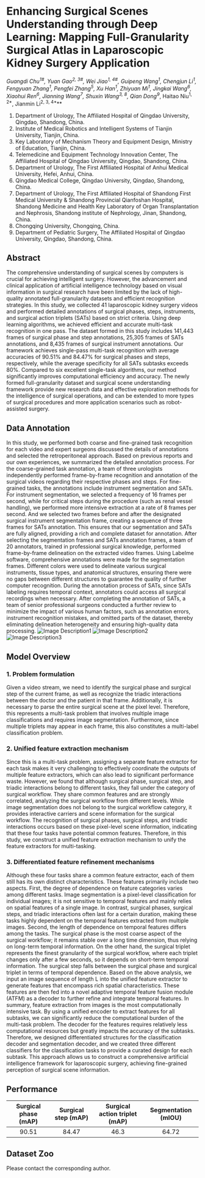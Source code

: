 # Enhancing Surgical Scenes Understanding through Deep Learning: Mapping Full-Granularity Surgical Atlas in Laparoscopic Kidney Surgery Application
**Guangdi Chu<sup>1#</sup>, Yuan Gao<sup>2, 3#</sup>, Wei Jiao<sup>1, 4#</sup>, Guipeng Wang<sup>1</sup>, Chengjun Li<sup>1</sup>, Fengyuan Zhang<sup>1</sup>, Pengfei Zhang<sup>5</sup>, Xu Han<sup>1</sup>, Zhiyuan Mi<sup>1</sup>, Jingkai Wang<sup>6</sup>, Xiaohui Ren<sup>6</sup>, Jianning Wang<sup>7</sup>, Shuxin Wang<sup>3, 8*</sup>, Qian Dong<sup>9*</sup>, Haitao Niu<sup>1, 2*</sup>, Jianmin Li<sup>2, 3, 4*</sup>**
1. Department of Urology, The Affiliated Hospital of Qingdao University, Qingdao, Shandong, China.  
2. Institute of Medical Robotics and Intelligent Systems of Tianjin University, Tianjin, China.  
3. Key Laboratory of Mechanism Theory and Equipment Design, Ministry of Education, Tianjin, China.  
4. Telemedicine and Equipment Technology Innovation Center, The Affiliated Hospital of Qingdao University, Qingdao, Shandong, China.
5. Department of Urology, The First Affiliated Hospital of Anhui Medical University, Hefei, Anhui, China.  
6. Qingdao Medical College, Qingdao University, Qingdao, Shandong, China.  
7. Department of Urology, The First Affiliated Hospital of Shandong First Medical University & Shandong Provincial Qianfoshan Hospital, Shandong Medicine and Health Key Laboratory of Organ Transplantation and Nephrosis, Shandong institute of Nephrology, Jinan, Shandong, China.  
8. Chongqing University, Chongqing, China.  
9. Department of Pediatric Surgery, The Affiliated Hospital of Qingdao University, Qingdao, Shandong, China.

## Abstract 
The comprehensive understanding of surgical scenes by computers is crucial for achieving intelligent surgery. However, the advancement and clinical application of artificial intelligence technology based on visual information in surgical research have been limited by the lack of high-quality annotated full-granularity datasets and efficient recognition strategies. In this study, we collected 41 laparoscopic kidney surgery videos and performed detailed annotations of surgical phases, steps, instruments, and surgical action triplets (SATs) based on strict criteria. Using deep learning algorithms, we achieved efficient and accurate multi-task recognition in one pass. The dataset formed in this study includes 141,443 frames of surgical phase and step annotations, 25,305 frames of SATs annotations, and 8,435 frames of surgical instrument annotations. Our framework achieves single-pass multi-task recognition with average accuracies of 90.51% and 84.47% for surgical phases and steps, respectively, while the average specificity for all SATs subtasks exceeds 80%. Compared to six excellent single-task algorithms, our method significantly improves computational efficiency and accuracy. The newly formed full-granularity dataset and surgical scene understanding framework provide new research data and effective exploration methods for the intelligence of surgical operations, and can be extended to more types of surgical procedures and more application scenarios such as robot-assisted surgery.

## Data Annotation
In this study, we performed both coarse and fine-grained task recognition for each video and expert surgeons discussed the details of annotations and selected the retroperitoneal approach. Based on previous reports and our own experiences, we summarized the detailed annotation process. For the coarse-grained task annotation, a team of three urologists independently performed frame-by-frame recognition and annotation of the surgical videos regarding their respective phases and steps. For fine-grained tasks, the annotations include instrument segmentation and SATs. For instrument segmentation, we selected a frequency of 16 frames per second, while for critical steps during the procedure (such as renal vessel handling), we performed more intensive extraction at a rate of 8 frames per second. And we selected two frames before and after the designated surgical instrument segmentation frame, creating a sequence of three frames for SATs annotation. This ensures that our segmentation and SATs are fully aligned, providing a rich and complete dataset for annotation. After selecting the segmentation frames and SATs annotation frames, a team of 20 annotators, trained in professional surgical knowledge, performed frame-by-frame delineation on the extracted video frames. Using Labelme software, comprehensive annotations were made for the segmentation frames. Different colors were used to delineate various surgical instruments, tissue types, and anatomical structures, ensuring there were no gaps between different structures to guarantee the quality of further computer recognition. During the annotation process of SATs, since SATs labeling requires temporal context, annotators could access all surgical recordings when necessary. After completing the annotation of SATs, a team of senior professional surgeons conducted a further review to minimize the impact of various human factors, such as annotation errors, instrument recognition mistakes, and omitted parts of the dataset, thereby eliminating delineation heterogeneity and ensuring high-quality data processing.
![Image Description1](files/1.png) 
![Image Description2](files/2.png) 
![Image Description3](files/3.png) 

## Model Overview
### 1. Problem formulation
Given a video stream, we need to identify the surgical phase and surgical step of the current frame, as well as recognize the triadic interactions between the doctor and the patient in that frame. Additionally, it is necessary to parse the entire surgical scene at the pixel level. Therefore, this represents a multi-task problem that involves multiple image classifications and requires image segmentation. Furthermore, since multiple triplets may appear in each frame, this also constitutes a multi-label classification problem.

### 2. Unified feature extraction mechanism
Since this is a multi-task problem, assigning a separate feature extractor for each task makes it very challenging to effectively coordinate the outputs of multiple feature extractors, which can also lead to significant performance waste. However, we found that although surgical phase, surgical step, and triadic interactions belong to different tasks, they fall under the category of surgical workflow. They share common features and are strongly correlated, analyzing the surgical workflow from different levels. While image segmentation does not belong to the surgical workflow category, it provides interactive carriers and scene information for the surgical workflow. The recognition of surgical phases, surgical steps, and triadic interactions occurs based on these pixel-level scene information, indicating that these four tasks have potential common features. Therefore, in this study, we construct a unified feature extraction mechanism to unify the feature extractors for multi-tasking.

### 3. Differentiated feature refinement mechanisms
Although these four tasks share a common feature extractor, each of them still has its own distinct characteristics. These features primarily include two aspects. First, the degree of dependence on feature categories varies among different tasks. Image segmentation is a pixel-level classification for individual images; it is not sensitive to temporal features and mainly relies on spatial features of a single image. In contrast, surgical phases, surgical steps, and triadic interactions often last for a certain duration, making these tasks highly dependent on the temporal features extracted from multiple images. Second, the length of dependence on temporal features differs among the tasks. The surgical phase is the most coarse aspect of the surgical workflow; it remains stable over a long time dimension, thus relying on long-term temporal information. On the other hand, the surgical triplet represents the finest granularity of the surgical workflow, where each triplet changes only after a few seconds, so it depends on short-term temporal information. The surgical step falls between the surgical phase and surgical triplet in terms of temporal dependence.
Based on the above analysis, we input an image sequence of length L into the unified feature extractor to generate features that encompass rich spatial characteristics. These features are then fed into a novel adaptive temporal feature fusion module (ATFM) as a decoder to further refine and integrate temporal features. 
In summary, feature extraction from images is the most computationally intensive task. By using a unified encoder to extract features for all subtasks, we can significantly reduce the computational burden of the multi-task problem. The decoder for the features requires relatively less computational resources but greatly impacts the accuracy of the subtasks. Therefore, we designed differentiated structures for the classification decoder and segmentation decoder, and we created three different classifiers for the classification tasks to provide a curated design for each subtask. This approach allows us to construct a comprehensive artificial intelligence framework for laparoscopic surgery, achieving fine-grained perception of surgical scene information.

## Performance
<table style="text-align: center; margin: auto;">  
  <thead>  
    <tr>  
      <th>Surgical phase (mAP)</th>  
      <th>Surgical step (mAP)</th>  
      <th> Surgical action triplet (mAP)</th>  
      <th>Segmentation (mIOU)</th>  
    </tr>  
  </thead>  
  <tbody>  
    <tr>  
      <td>90.51</td>  
      <td>84.47</td>  
      <td>46.3</td>  
      <td>64.72</td>  
    </tr>  
  </tbody>  
</table>

## Dataset Zoo
Please contact the corresponding author.
